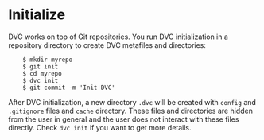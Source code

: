 # Initialize

DVC works on top of Git repositories. You run DVC initialization in a repository
directory to create DVC metafiles and directories:

```dvc
    $ mkdir myrepo
    $ git init
    $ cd myrepo
    $ dvc init
    $ git commit -m 'Init DVC'
```

After DVC initialization, a new directory `.dvc` will be created with `config`
and `.gitignore` files and `cache` directory. These files and directories are
hidden from the user in general and the user does not interact with these files
directly. Check `dvc init` if you want to get more details.
